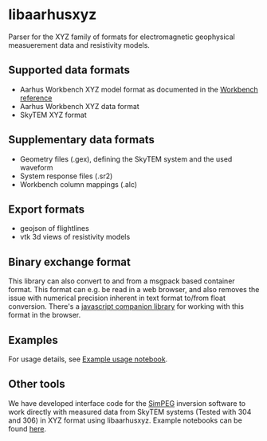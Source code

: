 # libaarhusxyz

Parser for the XYZ family of formats for electromagnetic geophysical
measuerement data and resistivity models.

## Supported data formats

* Aarhus Workbench XYZ model format as documented in the [Workbench
reference](http://www.hgg.geo.au.dk/HGGSoftware/workbench/Workbench_A-Z_reference.pdf)
* Aarhus Workbench XYZ data format
* SkyTEM XYZ format

## Supplementary data formats
- Geometry files (.gex), defining the SkyTEM system and the used waveform
- System response files (.sr2)
- Workbench column mappings (.alc)

## Export formats
- geojson of flightlines
- vtk 3d views of resistivity models

## Binary exchange format
This library can also convert to and from a msgpack based container format. This format
can e.g. be read in a web browser, and also removes the issue with numerical precision inherent
in text format to/from float conversion. There's a [javascript companion library](https://github.com/emerald-geomodelling/libaarhusxyz-js)
for working with this format in the browser.

## Examples
For usage details, see [Example usage notebook](docs/Example%20usage.ipynb).

## Other tools
We have developed interface code for the [SimPEG](https://simpeg.xyz/) inversion software to work directly with measured data from SkyTEM systems
(Tested with 304 and 306) in XYZ format using libaarhusxyz. Example notebooks can be found
[here](https://github.com/emerald-geomodelling/experimental-simpeg-ext/).
